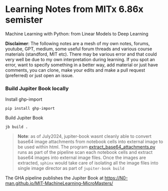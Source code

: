 # Learning Notes from MITx 6.86x semister

Machine Learning with Python: from Linear Models to Deep Learning

**Disclaimer**: The following notes are a mesh of my own notes, forums, youtube, GPT, medium, some useful forum threads and various course materials (standford, MIT etc). There may be various error and that could very well be due to my own interpretation during learning. If you spot an error, want to specify something in a better way, add material or just have comments, you can clone, make your edits and make a pull request (preferred) or just open an issue.

### Build Jupiter Book locally

Install ghp-import

```
pip install ghp-import
```

Build Jupiter Book

```
jb build .
```

> **Note**: as of July2024, jupiter-book wasnt cleanly able to convert base64 image attachments from notebook cells into external image to be used within html. The program [extract_base64_attachments.py](/extract_base64_attachments.py) runs as part of the pipeline scan each notebook cells and extract base64 images into external image files. Once the images are extracted, `sphinx` would take care of isolating all the image files into single image director as part of `jupiter-book build`

The GHA pipeline publishes the Jupiter Book at
https://N0-man.github.io/MIT-MachineLearning-MicroMasters/
